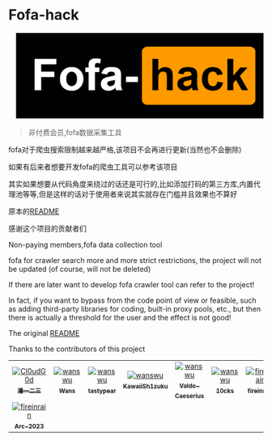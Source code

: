 # Fofa-hack

![Fofa-hack](./images/logo.png)

> 非付费会员,fofa数据采集工具

fofa对于爬虫搜索限制越来越严格,该项目不会再进行更新(当然也不会删除)

如果有后来者想要开发fofa的爬虫工具可以参考该项目

其实如果想要从代码角度来绕过的话还是可行的,比如添加打码的第三方库,内置代理池等等,但是这样的话对于使用者来说其实就存在门槛并且效果也不算好

原本的[README](./README.md)

感谢这个项目的贡献者们


Non-paying members,fofa data collection tool

fofa for crawler search more and more strict restrictions, the project will not be updated (of course, will not be deleted)

If there are later want to develop fofa crawler tool can refer to the project!

In fact, if you want to bypass from the code point of view or feasible, such as adding third-party libraries for coding, built-in proxy pools, etc., but then there is actually a threshold for the user and the effect is not good!

The original [README](./docs/EN_README.md)

Thanks to the contributors of this project


<table>
<tr>
    <td align="center">
        <a href="https://github.com/Cl0udG0d">
            <img src="https://avatars.githubusercontent.com/u/45556496?v=4" width="100;" alt="Cl0udG0d"/>
            <br />
            <sub><b>潘一二三</b></sub>
        </a>
    </td>
    <td align="center">
        <a href="https://github.com/wanswu">
            <img src="https://avatars.githubusercontent.com/u/49047734?v=4" width="100;" alt="wanswu"/>
            <br />
            <sub><b>Wans</b></sub>
        </a>
    </td>
    <td align="center">
        <a href="https://github.com/tastypear">
            <img src="https://avatars.githubusercontent.com/u/1382667?v=4" width="100;" alt="wanswu"/>
            <br />
            <sub><b>tastypear</b></sub>
        </a>
    </td>
    <td align="center">
        <a href="https://github.com/KawaiiSh1zuku">
            <img src="https://avatars.githubusercontent.com/u/51824296?v=4" width="100;" alt="wanswu"/>
            <br />
            <sub><b>KawaiiSh1zuku</b></sub>
        </a>
    </td>
    <td align="center">
        <a href="https://github.com/Valdo-Caeserius">
            <img src="https://avatars.githubusercontent.com/u/148833225?v=4" width="100;" alt="wanswu"/>
            <br />
            <sub><b>Valdo-Caeserius</b></sub>
        </a>
    </td>
    <td align="center">
        <a href="https://github.com/10cks">
            <img src="https://avatars.githubusercontent.com/u/47177550?v=4" width="100;" alt="wanswu"/>
            <br />
            <sub><b>10cks</b></sub>
        </a>
    </td>
<td align="center">
        <a href="https://github.com/fireinrain">
            <img src="https://avatars.githubusercontent.com/u/14249262?v=4" width="100;" alt="fireinrain"/>
            <br />
            <sub><b>fireinrain</b></sub>
        </a>
    </td>
</tr>
<tr>
<td align="center">
        <a href="https://github.com/Arc-2023">
            <img src="https://avatars.githubusercontent.com/u/64178177?v=4" width="100;" alt="fireinrain"/>
            <br />
            <sub><b>Arc-2023</b></sub>
        </a>
    </td>
</tr>
</table>


